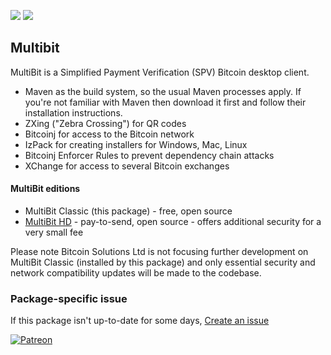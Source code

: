 [![](https://img.shields.io/chocolatey/v/multibit?color=green&label=multibit)](https://chocolatey.org/packages/multibit) [![](https://img.shields.io/chocolatey/dt/multibit)](https://chocolatey.org/packages/multibit)

## Multibit
MultiBit is a Simplified Payment Verification (SPV) Bitcoin desktop client.

* Maven as the build system, so the usual Maven processes apply. If you're not familiar with Maven 
    then download it first and follow their installation instructions.
* ZXing ("Zebra Crossing") for QR codes
* Bitcoinj for access to the Bitcoin network
* IzPack for creating installers for Windows, Mac, Linux
* Bitcoinj Enforcer Rules to prevent dependency chain attacks
* XChange for access to several Bitcoin exchanges

#### MultiBit editions
* MultiBit Classic (this package) - free, open source
* [MultiBit HD](https://chocolatey.org/packages/multibit-hd) - pay-to-send, open source - offers 
    additional security for a very small fee

Please note Bitcoin Solutions Ltd is not focusing further development on MultiBit Classic (installed 
by this package) and only essential security and network compatibility updates will be made to the codebase.

### Package-specific issue
If this package isn't up-to-date for some days, [Create an issue](https://github.com/tunisiano187/Chocolatey-packages/issues/new/choose)

[![Patreon](https://cdn.jsdelivr.net/gh/tunisiano187/Chocolatey-packages@d15c4e19c709e7148588d4523ffc6dd3cd3c7e5e/icons/patreon.png)](https://www.patreon.com/bePatron?u=39585820)
